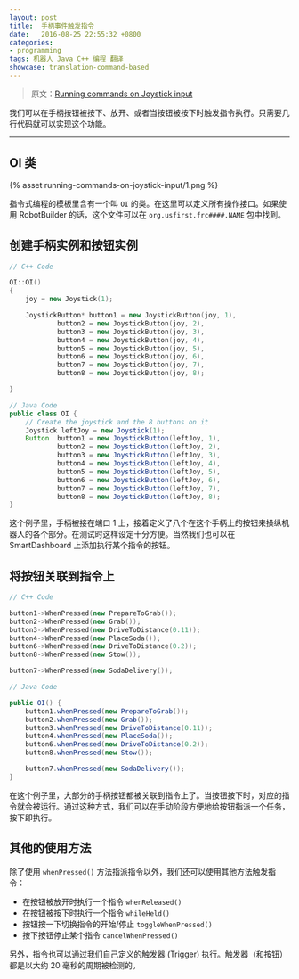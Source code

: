 ```yaml
---		
layout: post		
title:  手柄事件触发指令
date:   2016-08-25 22:55:32 +0800		
categories:
- programming
tags: 机器人 Java C++ 编程 翻译
showcase: translation-command-based
---
```


> 原文：[Running commands on Joystick input](http://wpilib.screenstepslive.com/s/4485/m/13809/l/599739-running-commands-on-joystick-input)

我们可以在手柄按钮被按下、放开、或者当按钮被按下时触发指令执行。只需要几行代码就可以实现这个功能。

---

## OI 类

{% asset running-commands-on-joystick-input/1.png %}

指令式编程的模板里含有一个叫 `OI` 的类。在这里可以定义所有操作接口。如果使用 RobotBuilder 的话，这个文件可以在 `org.usfirst.frc####.NAME` 包中找到。

## 创建手柄实例和按钮实例

```c++
// C++ Code

OI::OI()
{
	joy = new Joystick(1);

	JoystickButton* button1 = new JoystickButton(joy, 1),
			button2 = new JoystickButton(joy, 2),
			button3 = new JoystickButton(joy, 3),
			button4 = new JoystickButton(joy, 4),
			button5 = new JoystickButton(joy, 5),
			button6 = new JoystickButton(joy, 6),
			button7 = new JoystickButton(joy, 7),
			button8 = new JoystickButton(joy, 8);

}
```

```java
// Java Code
public class OI {
    // Create the joystick and the 8 buttons on it
	Joystick leftJoy = new Joystick(1);
	Button  button1 = new JoystickButton(leftJoy, 1),
			button2 = new JoystickButton(leftJoy, 2),
			button3 = new JoystickButton(leftJoy, 3),
			button4 = new JoystickButton(leftJoy, 4),
			button5 = new JoystickButton(leftJoy, 5),
			button6 = new JoystickButton(leftJoy, 6),
			button7 = new JoystickButton(leftJoy, 7),
			button8 = new JoystickButton(leftJoy, 8);
}
```

这个例子里，手柄被接在端口 1 上，接着定义了八个在这个手柄上的按钮来操纵机器人的各个部分。在测试时这样设定十分方便。当然我们也可以在 SmartDashboard 上添加执行某个指令的按钮。

## 将按钮关联到指令上

```c++
// C++ Code

button1->WhenPressed(new PrepareToGrab());
button2->WhenPressed(new Grab());
button3->WhenPressed(new DriveToDistance(0.11));
button4->WhenPressed(new PlaceSoda());
button6->WhenPressed(new DriveToDistance(0.2));
button8->WhenPressed(new Stow());

button7->WhenPressed(new SodaDelivery());
```

```java
// Java Code

public OI() {
	button1.whenPressed(new PrepareToGrab());
	button2.whenPressed(new Grab());
	button3.whenPressed(new DriveToDistance(0.11));
	button4.whenPressed(new PlaceSoda());
	button6.whenPressed(new DriveToDistance(0.2));
	button8.whenPressed(new Stow());

	button7.whenPressed(new SodaDelivery());
}
```

在这个例子里，大部分的手柄按钮都被关联到指令上了。当按钮按下时，对应的指令就会被运行。通过这种方式，我们可以在手动阶段方便地给按钮指派一个任务，按下即执行。

## 其他的使用方法

除了使用 `whenPressed()` 方法指派指令以外，我们还可以使用其他方法触发指令：

* 在按钮被放开时执行一个指令 `whenReleased()`
* 在按钮被按下时执行一个指令 `whileHeld()`
* 按钮按一下切换指令的开始/停止 `toggleWhenPressed()`
* 按下按钮停止某个指令 `cancelWhenPressed()`

另外，指令也可以通过我们自己定义的触发器 (Trigger) 执行。触发器（和按钮）都是以大约 20 毫秒的周期被检测的。
